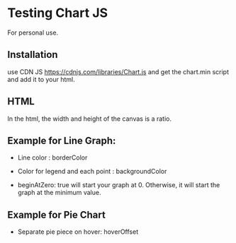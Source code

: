 # Testing Chart JS
For personal use.

## Installation
use CDN JS https://cdnjs.com/libraries/Chart.js and get the chart.min script and add it to your html.

## HTML
In the html, the width and height of the canvas is a ratio.

## Example for Line Graph:
  + Line color : borderColor
  + Color for legend and each point : backgroundColor

  + beginAtZero: true will start your graph at 0. Otherwise, it will start the graph at the minimum value.

## Example for Pie Chart
  + Separate pie piece on hover: hoverOffset